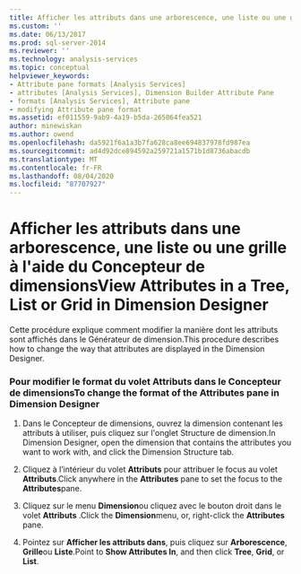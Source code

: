 ```yaml
---
title: Afficher les attributs dans une arborescence, une liste ou une grille dans le concepteur de dimensions | Microsoft Docs
ms.custom: ''
ms.date: 06/13/2017
ms.prod: sql-server-2014
ms.reviewer: ''
ms.technology: analysis-services
ms.topic: conceptual
helpviewer_keywords:
- Attribute pane formats [Analysis Services]
- attributes [Analysis Services], Dimension Builder Attribute Pane
- formats [Analysis Services], Attribute pane
- modifying Attribute pane format
ms.assetid: ef011559-9ab9-4a19-b5da-265064fea521
author: minewiskan
ms.author: owend
ms.openlocfilehash: da5921f6a1a3b7fa628ca8ee694837978fd987ea
ms.sourcegitcommit: ad4d92dce894592a259721a1571b1d8736abacdb
ms.translationtype: MT
ms.contentlocale: fr-FR
ms.lasthandoff: 08/04/2020
ms.locfileid: "87707927"
---
```

# <a name="view-attributes-in-a-tree-list-or-grid-in-dimension-designer"></a><span data-ttu-id="5c7e7-102">Afficher les attributs dans une arborescence, une liste ou une grille à l'aide du Concepteur de dimensions</span><span class="sxs-lookup"><span data-stu-id="5c7e7-102">View Attributes in a Tree, List or Grid in Dimension Designer</span></span>
  <span data-ttu-id="5c7e7-103">Cette procédure explique comment modifier la manière dont les attributs sont affichés dans le Générateur de dimension.</span><span class="sxs-lookup"><span data-stu-id="5c7e7-103">This procedure describes how to change the way that attributes are displayed in the Dimension Designer.</span></span>  
  
### <a name="to-change-the-format-of-the-attributes-pane-in-dimension-designer"></a><span data-ttu-id="5c7e7-104">Pour modifier le format du volet Attributs dans le Concepteur de dimensions</span><span class="sxs-lookup"><span data-stu-id="5c7e7-104">To change the format of the Attributes pane in Dimension Designer</span></span>  
  
1.  <span data-ttu-id="5c7e7-105">Dans le Concepteur de dimensions, ouvrez la dimension contenant les attributs à utiliser, puis cliquez sur l'onglet Structure de dimension.</span><span class="sxs-lookup"><span data-stu-id="5c7e7-105">In Dimension Designer, open the dimension that contains the attributes you want to work with, and click the Dimension Structure tab.</span></span>  
  
2.  <span data-ttu-id="5c7e7-106">Cliquez à l’intérieur du volet **Attributs** pour attribuer le focus au volet **Attributs**.</span><span class="sxs-lookup"><span data-stu-id="5c7e7-106">Click anywhere in the **Attributes** pane to set the focus to the **Attributes**pane.</span></span>  
  
3.  <span data-ttu-id="5c7e7-107">Cliquez sur le menu **Dimension**ou cliquez avec le bouton droit dans le volet **Attributs** .</span><span class="sxs-lookup"><span data-stu-id="5c7e7-107">Click the **Dimension**menu, or, right-click the **Attributes** pane.</span></span>  
  
4.  <span data-ttu-id="5c7e7-108">Pointez sur **Afficher les attributs dans**, puis cliquez sur **Arborescence**, **Grille**ou **Liste**.</span><span class="sxs-lookup"><span data-stu-id="5c7e7-108">Point to **Show Attributes In**, and then click **Tree**, **Grid**, or **List**.</span></span>  
  
  
